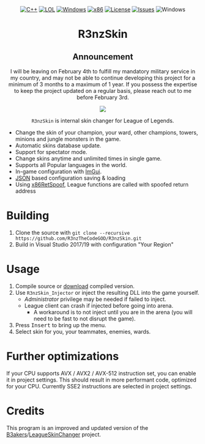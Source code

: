 ﻿<div align="center">

   [![C++](https://img.shields.io/badge/Language-C%2B%2B-%23f34b7d.svg?style=plastic)](https://en.wikipedia.org/wiki/C%2B%2B)
   [![LOL](https://img.shields.io/badge/Game-League%20of%20Legends-445fa5.svg?style=plastic)](https://na.leagueoflegends.com)
   [![Windows](https://img.shields.io/badge/Platform-Windows-0078d7.svg?style=plastic)](https://en.wikipedia.org/wiki/Microsoft_Windows)
   [![x86](https://img.shields.io/badge/Arch-x86-red.svg?style=plastic)](https://en.wikipedia.org/wiki/X86)
   [![License](https://img.shields.io/github/license/R3nzTheCodeGOD/R3nzSkin.svg?style=plastic)](LICENSE)
   [![Issues](https://img.shields.io/github/issues/R3nzTheCodeGOD/R3nzSkin.svg?style=plastic)](https://github.com/R3nzTheCodeGOD/R3nzSkin/issues)
   ![Windows](https://github.com/R3nzTheCodeGOD/R3nzSkin/workflows/Windows/badge.svg?branch=main&event=push)

   # **R3nzSkin**

   ## Announcement

   I will be leaving on February 4th to fulfill my mandatory military service in my country, and may not be able to continue developing this project for a minimum of 3 months to a maximum of 1 year. If you possess the expertise to keep the project updated on a regular basis, please reach out to me before February 3rd.

   <img src="https://user-images.githubusercontent.com/58574988/134170370-c827d712-fcc7-432f-b9f8-96678b0c9bf6.gif">

   `R3nzSkin` is internal skin changer for League of Legends.

</div>

- Change the skin of your champion, your ward, other champions, towers, minions and jungle monsters in the game.
- Automatic skins database update.
- Support for spectator mode.
- Change skins anytime and unlimited times in single game.
- Supports all Popular languages ​​in the world.
- In-game configuration with <a href="https://github.com/ocornut/imgui">ImGui</a>.
- <a href="https://github.com/nlohmann/json">JSON</a> based configuration saving & loading
- Using <a href="https://github.com/danielkrupinski/x86RetSpoof">x86RetSpoof</a>, League functions are called with spoofed return address

# Building
   1. Clone the source with `git clone --recursive https://github.com/R3nzTheCodeGOD/R3nzSkin.git`
   2. Build in Visual Studio 2017/19 with configuration "Your Region"

# Usage
   1. Compile source or <a href="https://github.com/R3nzTheCodeGOD/R3nzSkin/releases/latest">download</a> compiled version.
   2. Use `R3nzSkin_Injector` or inject the resulting DLL into the game yourself.
      - *Administrator* privilege may be needed if failed to inject.
      - League client can crash if injected before going into arena.
         - A workaround is to not inject until you are in the arena (you will need to be fast to not disrupt the game).
   3. Press <kbd>Insert</kbd> to bring up the menu.
   4. Select skin for you, your teammates, enemies, wards.

# Further optimizations
   If your CPU supports AVX / AVX2 / AVX-512 instruction set, you can enable it in project settings. This should result in more performant code, optimized for your CPU. Currently SSE2 instructions are selected in project settings.

# Credits
   This program is an improved and updated version of the <a href="https://github.com/B3akers">B3akers</a>/<a href="https://github.com/B3akers/LeagueSkinChanger">LeagueSkinChanger</a> project.
